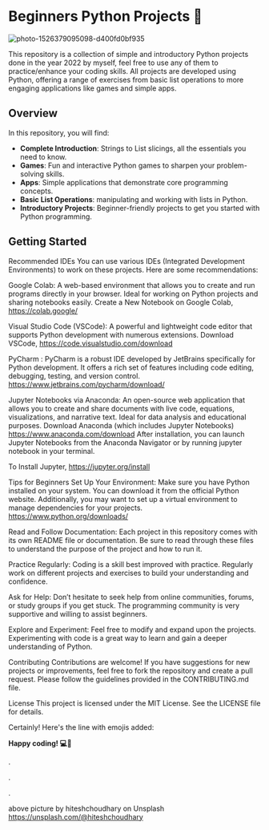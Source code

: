 # Beginners Python Projects 🌟


![photo-1526379095098-d400fd0bf935](https://github.com/user-attachments/assets/5eb8daae-f9c4-48a1-8367-dc48692c9ca4)




 This repository is a collection of simple and introductory Python projects done in the year 2022 by myself, feel free to use any of them to practice/enhance your coding skills. All projects are developed using Python, offering a range of exercises from basic list operations to more engaging applications like games and simple apps.

## Overview

In this repository, you will find:
- **Complete Introduction**: Strings to List slicings, all the essentials you need to know.
- **Games**: Fun and interactive Python games to sharpen your problem-solving skills.
- **Apps**: Simple applications that demonstrate core programming concepts.
- **Basic List Operations**: manipulating and working with lists in Python.
- **Introductory Projects**: Beginner-friendly projects to get you started with Python programming.

## Getting Started

Recommended IDEs
You can use various IDEs (Integrated Development Environments) to work on these projects. Here are some recommendations:

Google Colab: A web-based environment that allows you to create and run programs directly in your browser. Ideal for working on Python projects and sharing notebooks easily.
Create a New Notebook on Google Colab, https://colab.google/


Visual Studio Code (VSCode): A powerful and lightweight code editor that supports Python development with numerous extensions.
Download VSCode, https://code.visualstudio.com/download

PyCharm : PyCharm is a robust IDE developed by JetBrains specifically for Python development. It offers a rich set of features including code editing, debugging, testing, and version control.
https://www.jetbrains.com/pycharm/download/

Jupyter Notebooks via Anaconda: An open-source web application that allows you to create and share documents with live code, equations, visualizations, and narrative text. Ideal for data analysis and educational purposes. 
Download Anaconda (which includes Jupyter Notebooks) https://www.anaconda.com/download
After installation, you can launch Jupyter Notebooks from the Anaconda Navigator or by running jupyter notebook in your terminal.

To Install Jupyter, https://jupyter.org/install

Tips for Beginners
Set Up Your Environment: Make sure you have Python installed on your system. You can download it from the official Python website. Additionally, you may want to set up a virtual environment to manage dependencies for your projects. https://www.python.org/downloads/

Read and Follow Documentation: Each project in this repository comes with its own README file or documentation. Be sure to read through these files to understand the purpose of the project and how to run it.

Practice Regularly: Coding is a skill best improved with practice. Regularly work on different projects and exercises to build your understanding and confidence.

Ask for Help: Don’t hesitate to seek help from online communities, forums, or study groups if you get stuck. The programming community is very supportive and willing to assist beginners.

Explore and Experiment: Feel free to modify and expand upon the projects. Experimenting with code is a great way to learn and gain a deeper understanding of Python.

Contributing
Contributions are welcome! If you have suggestions for new projects or improvements, feel free to fork the repository and create a pull request. Please follow the guidelines provided in the CONTRIBUTING.md file.

License
This project is licensed under the MIT License. See the LICENSE file for details.


Certainly! Here's the line with emojis added:

**Happy coding! 💻🌟**




.


.

.

above picture by hiteshchoudhary on Unsplash https://unsplash.com/@hiteshchoudhary
